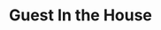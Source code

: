 ---
title: Guest In the House
year: 1969
opening_date: 1969-05-23
closing_date: 1969-05-31
layout: productions
featured_image: 
image_caption:
image_credit:
playbill:
category:
Theatre: Theatre Jacksonville
Venue: Little Theatre
cast:
  Ann Proctor: Barbara Fletcher
  Lee Proctor: Susan Waddell
  Hilda: Andrea Brack
  The Rev. Dr. Shaw: Ray Navarre
  Martha Proctor: Martha Worsley
  Miriam Blake: Mary Ellen Calhoun
  Dan Proctor: Wayne Wofford
  Douglas Proctor: Jerry Allen
  Evelyn Heath: Diane Catherwood
  Frank Dow: John Palmer
  Mrs Dow: Becky Williams
  Miss Rhodes: Vivienne Winemiller
  Cam Tracy: Franz Kooymans
crew:
  Director: Robert Knowles
  Lighting:
    - Becky Williams
    - Lois Navarre
  Scenic Design: Ham Waddell
  Stage Manager:
    - Douglas Thomas
    - Reg Smith
  Sound: Phyllis Waddell
  Properties:
    - Katie Raven
    - Norma Patrick
    - Cindy Waddell
    - Lollie Raven
    - Suzanne Lanier
  Set Construction:
    - Ham Waddell
    - Mike Fetters
    - Bob Fetters
    - Ray Navarre
    - David Whitfield
    - Wayne Wofford
    - Ralf Calhoun
    - Robert Claremont
    - Aileen Davis
    - Chris Fetters
    - Mary Fetters
    - Gary Fletcher
    - June Fletcher
    - Mike Gaines
    - Suzanne Lanier
    - Lee Moore
    - Bernice Napp
    - Katie Raven
    - Lollie Raven
    - Bill Siemer
    - Doug Thomas
    - Roy Vinson
    - Cindy Waddell
    - Roger Waddell
    - Debbie Whitfield
  Make-up: John Walker
  Publicity:
    - Rosa Harlan
    - L.A. Hanson
  Box Office: 
  - Ann Dubow
  - Gert Berman
orchestra:
external_links:
---